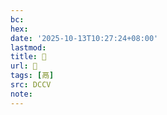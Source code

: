 ```yaml
---
bc:
hex:
date: '2025-10-13T10:27:24+08:00'
lastmod:
title: 􂛴
url: 􂛴
tags: [鬲]
src: DCCV
note:
---
```


